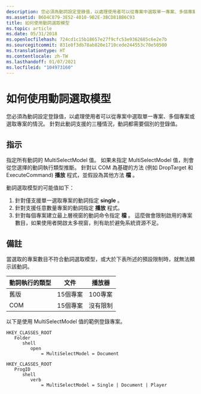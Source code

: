 ```yaml
---
description: 您必須為動詞設定登錄值，以處理使用者可以從專案中選取單一專案、多個專案或選取專案的情況。 針對此動詞支援的三種情況，動詞都需要個別的登錄值。
ms.assetid: B6D4C879-3E52-4010-9B2E-3BCD81BB6C93
title: 如何使用動詞選取模型
ms.topic: article
ms.date: 05/31/2018
ms.openlocfilehash: 724cd1c15b18657e27f9cfc53e9362685c6e2e7b
ms.sourcegitcommit: 831e8f3db78ab820e1710cede244553c70e50500
ms.translationtype: HT
ms.contentlocale: zh-TW
ms.lasthandoff: 01/07/2021
ms.locfileid: "104973160"
---
```

# <a name="how-to-employ-the-verb-selection-model"></a>如何使用動詞選取模型

您必須為動詞設定登錄值，以處理使用者可以從專案中選取單一專案、多個專案或選取專案的情況。 針對此動詞支援的三種情況，動詞都需要個別的登錄值。

## <a name="instructions"></a>指示


指定所有動詞的 MultiSelectModel 值。 如果未指定 MultiSelectModel 值，則會從您選擇的動詞執行類型推斷。 針對以 COM 為基礎的方法 (例如 DropTarget 和 ExecuteCommand) **播放** 程式，並假設為其他方法 **檔** 。

動詞選取模型的可能值如下：

1.  針對僅支援單一選取專案的動詞指定 **single** 。
2.  針對支援任意數量專案的動詞指定 **播放** 程式。
3.  針對每個專案建立最上層視窗的動詞命令指定 **檔** 。 這麼做會限制啟用的專案數目，如果使用者開啟太多視窗，則有助於避免系統資源不足。

## <a name="remarks"></a>備註

當選取的專案數目不符合動詞選取模型，或大於下表所述的預設限制時，就無法顯示該動詞。



| 動詞執行的類型 | 文件 | 播放器    |
|-----------------------------|----------|-----------|
| 舊版                      | 15個專案 | 100專案 |
| COM                         | 15個專案 | 沒有限制  |



 

以下是使用 MultiSelectModel 值的範例登錄專案。

```
HKEY_CLASSES_ROOT
   Folder
      shell
         open
             = MultiSelectModel = Document
```

```
HKEY_CLASSES_ROOT
   ProgID
      shell
         verb
             = MultiSelectModel = Single | Document | Player
```

 

 



